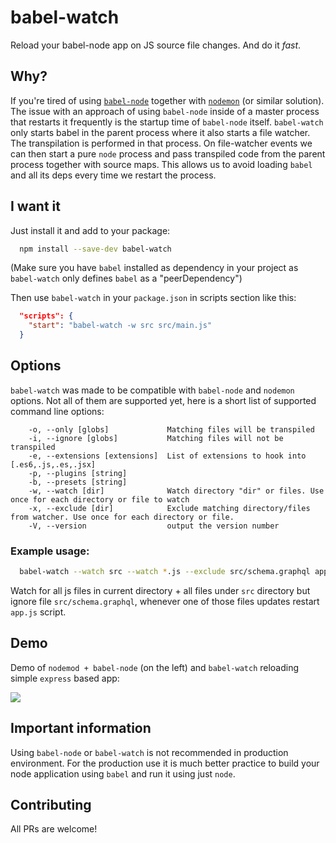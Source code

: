 # babel-watch

Reload your babel-node app on JS source file changes. And do it *fast*.

## Why?

If you're tired of using [`babel-node`](https://github.com/babel/babel/tree/master/packages/babel-cli) together with [`nodemon`](https://github.com/remy/nodemon) (or similar solution). The issue with an approach of using `babel-node` inside of a master process that restarts it frequently is the startup time of `babel-node` itself. `babel-watch` only starts babel in the parent process where it also starts a file watcher. The transpilation is performed in that process. On file-watcher events we can then start a pure `node` process and pass transpiled code from the parent process together with source maps. This allows us to avoid loading `babel` and all its deps every time we restart the process.

## I want it

Just install it and add to your package:
```bash
  npm install --save-dev babel-watch
```

(Make sure you have `babel` installed as dependency in your project as `babel-watch` only defines `babel` as a "peerDependency")

Then use `babel-watch` in your `package.json` in scripts section like this:
```json
  "scripts": {
    "start": "babel-watch -w src src/main.js"
  }
```

## Options

`babel-watch` was made to be compatible with `babel-node` and `nodemon` options. Not all of them are supported yet, here is a short list of supported command line options:

```
    -o, --only [globs]             Matching files will be transpiled
    -i, --ignore [globs]           Matching files will not be transpiled
    -e, --extensions [extensions]  List of extensions to hook into [.es6,.js,.es,.jsx]
    -p, --plugins [string]
    -b, --presets [string]
    -w, --watch [dir]              Watch directory "dir" or files. Use once for each directory or file to watch
    -x, --exclude [dir]            Exclude matching directory/files from watcher. Use once for each directory or file.
    -V, --version                  output the version number
```

### Example usage:

```bash
  babel-watch --watch src --watch *.js --exclude src/schema.graphql app.js
```

Watch for all js files in current directory + all files under `src` directory but ignore file `src/schema.graphql`, whenever one of those files updates restart `app.js` script.

## Demo

Demo of `nodemod + babel-node` (on the left) and `babel-watch` reloading simple `express` based app:

![](https://raw.githubusercontent.com/kmagiera/babel-watch/master/docs/demo.gif)

## Important information

Using `babel-node` or `babel-watch` is not recommended in production environment. For the production use it is much better practice to build your node application using `babel` and run it using just `node`.

## Contributing

All PRs are welcome!
